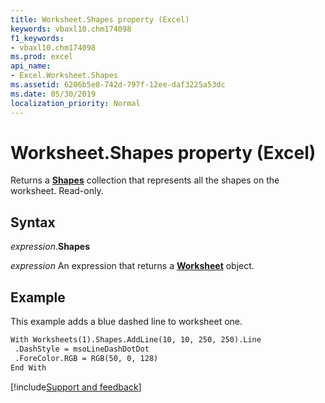 ```yaml
---
title: Worksheet.Shapes property (Excel)
keywords: vbaxl10.chm174098
f1_keywords:
- vbaxl10.chm174098
ms.prod: excel
api_name:
- Excel.Worksheet.Shapes
ms.assetid: 6206b5e8-742d-797f-12ee-daf3225a53dc
ms.date: 05/30/2019
localization_priority: Normal
---
```



# Worksheet.Shapes property (Excel)

Returns a **[Shapes](Excel.Shapes.md)** collection that represents all the shapes on the worksheet. Read-only.


## Syntax

_expression_.**Shapes**

_expression_ An expression that returns a **[Worksheet](Excel.Worksheet.md)** object.


## Example

This example adds a blue dashed line to worksheet one.

```vb
With Worksheets(1).Shapes.AddLine(10, 10, 250, 250).Line 
 .DashStyle = msoLineDashDotDot 
 .ForeColor.RGB = RGB(50, 0, 128) 
End With
```



[!include[Support and feedback](~/includes/feedback-boilerplate.md)]
